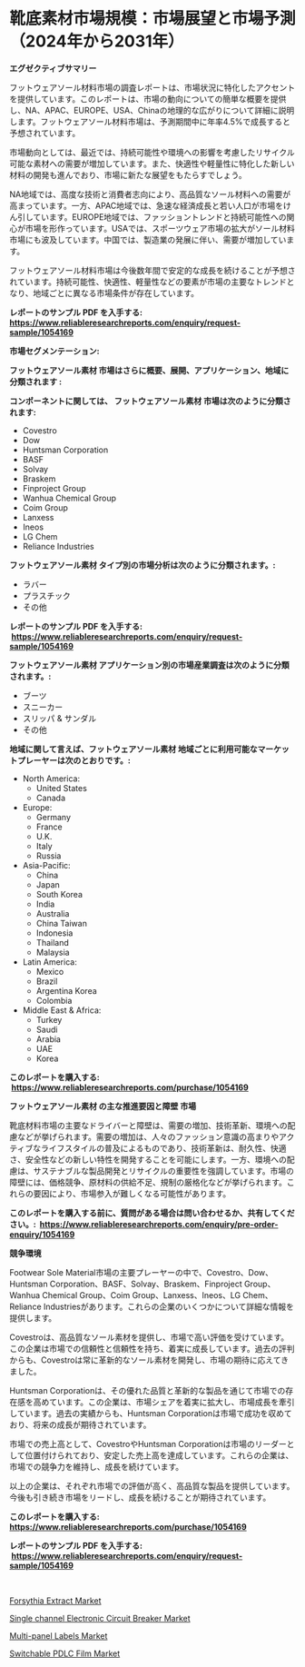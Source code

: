 <p><h1>靴底素材市場規模：市場展望と市場予測（2024年から2031年）</h1></p><p><strong>エグゼクティブサマリー</strong></p>
<p><p>フットウェアソール材料市場の調査レポートは、市場状況に特化したアクセントを提供しています。このレポートは、市場の動向についての簡単な概要を提供し、NA、APAC、EUROPE、USA、Chinaの地理的な広がりについて詳細に説明します。フットウェアソール材料市場は、予測期間中に年率4.5%で成長すると予想されています。</p><p>市場動向としては、最近では、持続可能性や環境への影響を考慮したリサイクル可能な素材への需要が増加しています。また、快適性や軽量性に特化した新しい材料の開発も進んでおり、市場に新たな展望をもたらすでしょう。</p><p>NA地域では、高度な技術と消費者志向により、高品質なソール材料への需要が高まっています。一方、APAC地域では、急速な経済成長と若い人口が市場をけん引しています。EUROPE地域では、ファッショントレンドと持続可能性への関心が市場を形作っています。USAでは、スポーツウェア市場の拡大がソール材料市場にも波及しています。中国では、製造業の発展に伴い、需要が増加しています。</p><p>フットウェアソール材料市場は今後数年間で安定的な成長を続けることが予想されています。持続可能性、快適性、軽量性などの要素が市場の主要なトレンドとなり、地域ごとに異なる市場条件が存在しています。</p></p>
<p><strong>レポートのサンプル PDF を入手する: <a href="https://www.reliableresearchreports.com/enquiry/request-sample/1054169">https://www.reliableresearchreports.com/enquiry/request-sample/1054169</a></strong></p>
<p><strong>市場セグメンテーション:</strong></p>
<p><strong> フットウェアソール素材 市場はさらに概要、展開、アプリケーション、地域に分類されます :</strong></p>
<p><strong>コンポーネントに関しては、 フットウェアソール素材 市場は次のように分類されます: &nbsp;</strong></p>
<p><ul><li>Covestro</li><li>Dow</li><li>Huntsman Corporation</li><li>BASF</li><li>Solvay</li><li>Braskem</li><li>Finproject Group</li><li>Wanhua Chemical Group</li><li>Coim Group</li><li>Lanxess</li><li>Ineos</li><li>LG Chem</li><li>Reliance Industries</li></ul></p>
<p><strong> フットウェアソール素材 タイプ別の市場分析は次のように分類されます。:</strong></p>
<p><ul><li>ラバー</li><li>プラスチック</li><li>その他</li></ul></p>
<p><strong>レポートのサンプル PDF を入手する: &nbsp;<a href="https://www.reliableresearchreports.com/enquiry/request-sample/1054169">https://www.reliableresearchreports.com/enquiry/request-sample/1054169</a></strong></p>
<p><strong> フットウェアソール素材 アプリケーション別の市場産業調査は次のように分類されます。:</strong></p>
<p><ul><li>ブーツ</li><li>スニーカー</li><li>スリッパ & サンダル</li><li>その他</li></ul></p>
<p><strong>地域に関して言えば、フットウェアソール素材 地域ごとに利用可能なマーケットプレーヤーは次のとおりです。:</strong></p>
<p><ul>
    <li>
        North America:
        <ul>
            <li>United States</li>
            <li>Canada</li>
        </ul>
    </li>
    <li>
        Europe:
        <ul>
            <li>Germany</li>
            <li>France</li>
            <li>U.K.</li>
            <li>Italy</li>
            <li>Russia</li>
        </ul>
    </li>
    <li>
        Asia-Pacific:
        <ul>
            <li>China</li>
            <li>Japan</li>
            <li>South Korea</li>
            <li>India</li>
            <li>Australia</li>
            <li>China Taiwan</li>
            <li>Indonesia</li>
            <li>Thailand</li>
            <li>Malaysia</li>
        </ul>
    </li>
    <li>
        Latin America:
        <ul>
            <li>Mexico</li>
            <li>Brazil</li>
            <li>Argentina Korea</li>
            <li>Colombia</li>
        </ul>
    </li>
    <li>
        Middle East & Africa:
        <ul>
            <li>Turkey</li>
            <li>Saudi</li>
            <li>Arabia</li>
            <li>UAE</li>
            <li>Korea</li>
        </ul>
    </li>
    </ul></p>
<p><strong>このレポートを購入する: &nbsp;<a href="https://www.reliableresearchreports.com/purchase/1054169">https://www.reliableresearchreports.com/purchase/1054169</a></strong></p>
<p><strong>フットウェアソール素材 の主な推進要因と障壁 市場</strong></p>
<p><p>靴底材料市場の主要なドライバーと障壁は、需要の増加、技術革新、環境への配慮などが挙げられます。需要の増加は、人々のファッション意識の高まりやアクティブなライフスタイルの普及によるものであり、技術革新は、耐久性、快適さ、安全性などの新しい特性を開発することを可能にします。一方、環境への配慮は、サステナブルな製品開発とリサイクルの重要性を強調しています。市場の障壁には、価格競争、原材料の供給不足、規制の厳格化などが挙げられます。これらの要因により、市場参入が難しくなる可能性があります。</p></p>
<p><strong>このレポートを購入する前に、質問がある場合は問い合わせるか、共有してください。:&nbsp; <a href="https://www.reliableresearchreports.com/enquiry/pre-order-enquiry/1054169">https://www.reliableresearchreports.com/enquiry/pre-order-enquiry/1054169</a></strong></p>
<p><strong>競争環境</strong></p>
<p><p>Footwear Sole Material市場の主要プレーヤーの中で、Covestro、Dow、Huntsman Corporation、BASF、Solvay、Braskem、Finproject Group、Wanhua Chemical Group、Coim Group、Lanxess、Ineos、LG Chem、Reliance Industriesがあります。これらの企業のいくつかについて詳細な情報を提供します。</p><p>Covestroは、高品質なソール素材を提供し、市場で高い評価を受けています。この企業は市場での信頼性と信頼性を持ち、着実に成長しています。過去の評判からも、Covestroは常に革新的なソール素材を開発し、市場の期待に応えてきました。</p><p>Huntsman Corporationは、その優れた品質と革新的な製品を通じて市場での存在感を高めています。この企業は、市場シェアを着実に拡大し、市場成長を牽引しています。過去の実績からも、Huntsman Corporationは市場で成功を収めており、将来の成長が期待されています。</p><p>市場での売上高として、CovestroやHuntsman Corporationは市場のリーダーとして位置付けられており、安定した売上高を達成しています。これらの企業は、市場での競争力を維持し、成長を続けています。</p><p>以上の企業は、それぞれ市場での評価が高く、高品質な製品を提供しています。今後も引き続き市場をリードし、成長を続けることが期待されています。</p></p>
<p><strong>このレポートを購入する: &nbsp; <a href="https://www.reliableresearchreports.com/purchase/1054169">https://www.reliableresearchreports.com/purchase/1054169</a></strong></p>
<p><strong>レポートのサンプル PDF を入手する: &nbsp;<a href="https://www.reliableresearchreports.com/enquiry/request-sample/1054169">https://www.reliableresearchreports.com/enquiry/request-sample/1054169</a></strong><strong></strong></p>
<p>&nbsp;</p>
<p><p><a href="https://github.com/markusgodoy/Market-Research-Report-List-2/blob/main/forsythia-extract-market.md">Forsythia Extract Market</a></p><p><a href="https://view.publitas.com/reportprime-1/single-channel-electronic-circuit-breaker-market-size-focuses-on-market-dynamics-in-depth-analysis-and-future-projections-of-its-market-forecasted-for-period-from-2024-to-2031/">Single channel Electronic Circuit Breaker Market</a></p><p><a href="https://unruly-ladybug-44b.notion.site/Multi-panel-Labels-Market-Size-Reflecting-a-Forecast-Till-2031-Market-By-Type-By-Application-and-B-6a58f612af4f40bebebf9224143a523d">Multi-panel Labels Market</a></p><p><a href="https://github.com/arionmp/Market-Research-Report-List-2/blob/main/switchable-pdlc-film-market.md">Switchable PDLC Film Market</a></p></p>